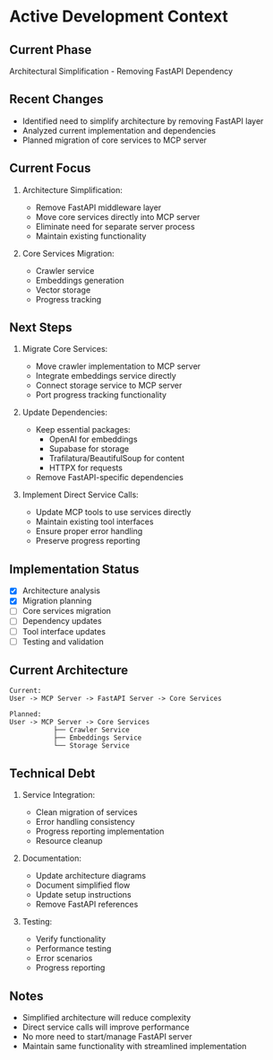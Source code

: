 # Active Development Context

## Current Phase
Architectural Simplification - Removing FastAPI Dependency

## Recent Changes
- Identified need to simplify architecture by removing FastAPI layer
- Analyzed current implementation and dependencies
- Planned migration of core services to MCP server

## Current Focus
1. Architecture Simplification:
   - Remove FastAPI middleware layer
   - Move core services directly into MCP server
   - Eliminate need for separate server process
   - Maintain existing functionality

2. Core Services Migration:
   - Crawler service
   - Embeddings generation
   - Vector storage
   - Progress tracking

## Next Steps
1. Migrate Core Services:
   - Move crawler implementation to MCP server
   - Integrate embeddings service directly
   - Connect storage service to MCP server
   - Port progress tracking functionality

2. Update Dependencies:
   - Keep essential packages:
     - OpenAI for embeddings
     - Supabase for storage
     - Trafilatura/BeautifulSoup for content
     - HTTPX for requests
   - Remove FastAPI-specific dependencies

3. Implement Direct Service Calls:
   - Update MCP tools to use services directly
   - Maintain existing tool interfaces
   - Ensure proper error handling
   - Preserve progress reporting

## Implementation Status
- [x] Architecture analysis
- [x] Migration planning
- [ ] Core services migration
- [ ] Dependency updates
- [ ] Tool interface updates
- [ ] Testing and validation

## Current Architecture
```
Current:
User -> MCP Server -> FastAPI Server -> Core Services

Planned:
User -> MCP Server -> Core Services
           ├── Crawler Service
           ├── Embeddings Service
           └── Storage Service
```

## Technical Debt
1. Service Integration:
   - Clean migration of services
   - Error handling consistency
   - Progress reporting implementation
   - Resource cleanup

2. Documentation:
   - Update architecture diagrams
   - Document simplified flow
   - Update setup instructions
   - Remove FastAPI references

3. Testing:
   - Verify functionality
   - Performance testing
   - Error scenarios
   - Progress reporting

## Notes
- Simplified architecture will reduce complexity
- Direct service calls will improve performance
- No more need to start/manage FastAPI server
- Maintain same functionality with streamlined implementation
